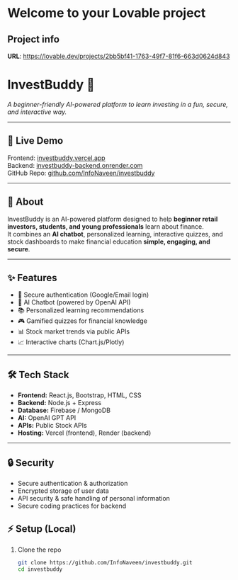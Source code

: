 # Welcome to your Lovable project

## Project info

**URL**: https://lovable.dev/projects/2bb5bf41-1763-49f7-81f6-663d0624d843

# InvestBuddy 💸
*A beginner-friendly AI-powered platform to learn investing in a fun, secure, and interactive way.*

---

## 🚀 Live Demo
Frontend: [investbuddy.vercel.app](https://investbuddy.vercel.app)  
Backend: [investbuddy-backend.onrender.com](https://investbuddy-backend.onrender.com)  
GitHub Repo: [github.com/InfoNaveen/investbuddy](https://github.com/InfoNaveen/learn-invest-guide.git)

---

## 📖 About
InvestBuddy is an AI-powered platform designed to help **beginner retail investors, students, and young professionals** learn about finance.  
It combines an **AI chatbot**, personalized learning, interactive quizzes, and stock dashboards to make financial education **simple, engaging, and secure**.

---

## ✨ Features
- 🔐 Secure authentication (Google/Email login)
- 🤖 AI Chatbot (powered by OpenAI API)
- 📚 Personalized learning recommendations
- 🎮 Gamified quizzes for financial knowledge
- 📊 Stock market trends via public APIs
- 📈 Interactive charts (Chart.js/Plotly)

---

## 🛠 Tech Stack
- **Frontend:** React.js, Bootstrap, HTML, CSS  
- **Backend:** Node.js + Express  
- **Database:** Firebase / MongoDB  
- **AI:** OpenAI GPT API  
- **APIs:** Public Stock APIs  
- **Hosting:** Vercel (frontend), Render (backend)

---

## 🔒 Security
- Secure authentication & authorization
- Encrypted storage of user data
- API security & safe handling of personal information
- Secure coding practices for backend



## ⚡ Setup (Local)
1. Clone the repo  
   ```bash
   git clone https://github.com/InfoNaveen/investbuddy.git
   cd investbuddy
